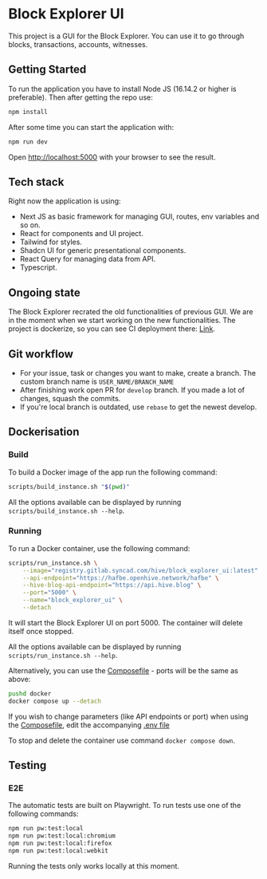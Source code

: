 # Block Explorer UI

This project is a GUI for the Block Explorer. You can use it to go through blocks, transactions, accounts, witnesses.

## Getting Started

To run the application you have to install Node JS (16.14.2 or higher is preferable). Then after getting the repo use:

```bash
npm install
```

After some time you can start the application with:

```bash
npm run dev
```

Open [http://localhost:5000](http://localhost:5000) with your browser to see the result.

## Tech stack

Right now the application is using:

* Next JS as basic framework for managing GUI, routes, env variables and so on.
* React for components and UI project.
* Tailwind for styles.
* Shadcn UI for generic presentational components.
* React Query for managing data from API.
* Typescript.

## Ongoing state

The Block Explorer recrated the old functionalities of previous GUI. We are in the moment when we start working on the new functionalities. The project is dockerize, so you can see CI deployment there: [Link](http://hive-staging.pl.syncad.com:5000/).

## Git workflow

* For your issue, task or changes you want to make, create a branch. The custom branch name is `USER_NAME/BRANCH_NAME`
* After finishing work open PR for `develop` branch. If you made a lot of changes, squash the commits.
* If you're local branch is outdated, use `rebase` to get the newest develop.

## Dockerisation

### Build

To build a Docker image of the app run the following command:

```bash
scripts/build_instance.sh "$(pwd)"
```

All the options available can be displayed by running `scripts/build_instance.sh --help`.

### Running

To run a Docker container, use the following command:

```bash
scripts/run_instance.sh \
    --image="registry.gitlab.syncad.com/hive/block_explorer_ui:latest" \
    --api-endpoint="https://hafbe.openhive.network/hafbe" \
    --hive-blog-api-endpoint="https://api.hive.blog" \
    --port="5000" \
    --name="block_explorer_ui" \
    --detach
```

It will start the Block Explorer UI on port 5000.
The container will delete itself once stopped.

All the options available can be displayed by running `scripts/run_instance.sh --help`.

Alternatively, you can use the [Composefile](docker/docker-compose.yml) - ports will be the same as above:

```bash
pushd docker
docker compose up --detach
```

If you wish to change parameters (like API endpoints or port) when using the [Composefile](docker/docker-compose.yml),
edit the accompanying [.env file](docker/.env)

To stop and delete the container use command `docker compose down`.

## Testing

### E2E

The automatic tests are built on Playwright.
To run tests use one of the following commands:

```bash
npm run pw:test:local
npm run pw:test:local:chromium
npm run pw:test:local:firefox
npm run pw:test:local:webkit
```

Running the tests only works locally at this moment.
